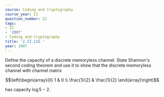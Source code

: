 ```yaml
---
course: Coding and Cryptography
course_year: II
question_number: 22
tags:
- II
- '2007'
- Coding and Cryptography
title: '2.II.11G '
year: 2007
---
```



Define the capacity of a discrete memoryless channel. State Shannon's second coding theorem and use it to show that the discrete memoryless channel with channel matrix

$$\left(\begin{array}{ll}
1 & 0 \\
\frac{1}{2} & \frac{1}{2}
\end{array}\right)$$

has capacity $\log 5-2$.